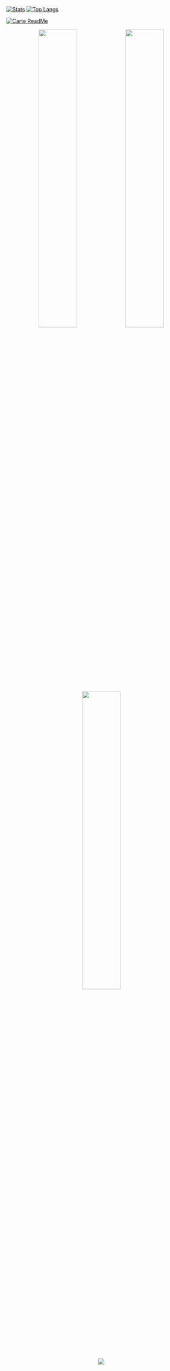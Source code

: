[![Stats](https://github-readme-stats.vercel.app/api?username=dolutattoo&show_icons=true&theme=react&count_private=true&include_all_commits=true)](https://github.com/dolutattoo/github-readme-stats)
[![Top Langs](https://github-readme-stats.vercel.app/api/top-langs/?username=dolutattoo&show_icons=true&layout=compact&theme=react)](https://github.com/dolutattoo/github-readme-stats)

[![Carte ReadMe](https://github-readme-stats.vercel.app/api/pin/?username=dolutattoo&theme=react&repo=DoluMappingTool)](https://github.com/dolutattoo/DoluMappingTool)

<div align="center">
        <img width="45%" src="https://github-readme-stats.vercel.app/api?username=dolutattoo&show_icons=true&theme=react&count_private=true&include_all_commits=true"/>
        <img width="45%" src="https://github-readme-stats.vercel.app/api/top-langs/?username=dolutattoo&show_icons=true&layout=compact&theme=react"/>
        <img width="45%" src="https://github-readme-stats.vercel.app/api/pin/?username=dolutattoo&theme=react&repo=DoluMappingTool"/>
  <p><a href="https://discord.gg/overextended">
      <img src="https://img.shields.io/discord/617267506440175616?style=for-the-badge&logo=discord&labelColor=7289da&logoColor=white&color=2c2f33&label=Discord"/>
  </a></p>
</div>
